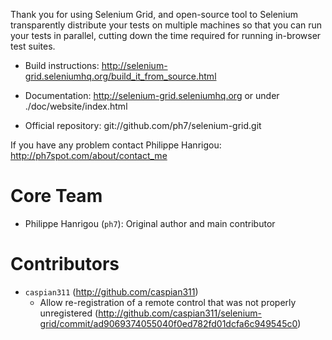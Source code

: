 Thank you for using Selenium Grid, and open-source tool to
Selenium transparently distribute your tests on multiple machines so
that you can run your tests in parallel, cutting down the time required
for running in-browser test suites.

 * Build instructions:
   http://selenium-grid.seleniumhq.org/build_it_from_source.html

 * Documentation: http://selenium-grid.seleniumhq.org or 
   under ./doc/website/index.html

 * Official repository: git://github.com/ph7/selenium-grid.git

If you have any problem contact Philippe Hanrigou:
http://ph7spot.com/about/contact_me

Core Team
=========

 * Philippe Hanrigou (`ph7`): Original author and main contributor

Contributors
============

 * `caspian311` (http://github.com/caspian311)
    - Allow re-registration of a remote control that was not
      properly unregistered (http://github.com/caspian311/selenium-grid/commit/ad9069374055040f0ed782fd01dcfa6c949545c0)

 
